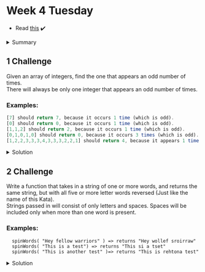 # Week 4 Tuesday

- Read [this](https://blog.logrocket.com/types-vs-interfaces-in-typescript/) ✔️
<details>
  <summary>Summary</summary>
  
  String, boolean, and number are the basic types of TypeScript. Also, in TypeScript, we have advanced types and in these advanced types, we have something called type aliases. With type aliases, we can create a new name for a type but we don’t define a new type.
  <br>
  We use the **type** keyword to create a new type alias, that’s why some people might get confused and think that it’s creating a new type.
  <br>
  ### Types vs. interfaces
  
  **Interfaces** are basically a way to describe data shapes, for example, an object.
  <br>
  **Type** is a definition of a type of data, for example, a union, primitive, intersection, tuple, or any other type.  
  
</details>




## 1 Challenge

Given an array of integers, find the one that appears an odd number of times.<br>
There will always be only one integer that appears an odd number of times.

### Examples:

```ts
[7] should return 7, because it occurs 1 time (which is odd).
[0] should return 0, because it occurs 1 time (which is odd).
[1,1,2] should return 2, because it occurs 1 time (which is odd).
[0,1,0,1,0] should return 0, because it occurs 3 times (which is odd).
[1,2,2,3,3,3,4,3,3,3,2,2,1] should return 4, because it appears 1 time (which is odd).

```

<details>
<summary>Solution</summary>
  
  ```ts
    function findOdd(arr: number[]):number {
      let odd:number = 0;
      let subStr:number[] = [];

      if(arr.length == 1) return arr[0];
      else{
          for(let i = 0; i < arr.length ; i++){
              let first: number = arr[i];
              subStr = arr.filter((el:number) => el == first)
              if(subStr.length % 2 != 0) {
              odd = subStr[0];
              return odd;
              }
          }
      }
  }
  
  ```  
</details>
  
## 2 Challenge
  
Write a function that takes in a string of one or more words, and returns the same string, but with all five or more letter words reversed (Just like the name of this Kata).<br> Strings passed in will consist of only letters and spaces. Spaces will be included only when more than one word is present.<br>

### Examples: 
  
```
  spinWords( "Hey fellow warriors" ) => returns "Hey wollef sroirraw"
  spinWords( "This is a test") => returns "This si a tset" 
  spinWords( "This is another test" )=> returns "This is rehtona test"
```
  
<details>
  <summary>Solution</summary>
  
  ```ts
  
  export let spinWords = (words: string): string => words.split(' ')
    .map((el: string) => el.length > 4 ? el.split('').reverse().join(''): el)
    .join(' ');  
  ```
  
</details>
  
  
  

